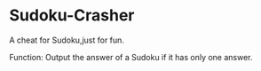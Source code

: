 # Sudoku-Crasher
A cheat for Sudoku,just for fun.

Function:
  Output the answer of a Sudoku if it has only one answer.
